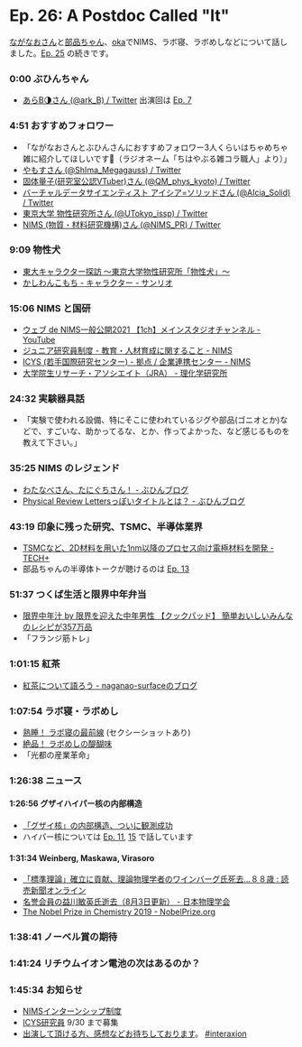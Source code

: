 # Ep. 26: A Postdoc Called "It"

[ながなおさん](https://twitter.com/naganao)と[部品ちゃん](https://twitter.com/tjmlab)、[oka](https://twitter.com/nowohyeah)でNIMS、ラボ寝、ラボめしなどについて話しました。[Ep. 25](https://interaxion-podcast.github.io/25) の続きです。

### 0:00 ぶひんちゃん

- [あらB🌗さん (@ark_B) / Twitter](https://twitter.com/ark_B) 出演回は [Ep. 7](https://interaxion-podcast.github.io/7)

### 4:51 おすすめフォロワー

- 「ながなおさんとぶひんさんにおすすめフォロワー3人くらいはちゃめちゃ雑に紹介してほしいです🙋（ラジオネーム「ちはやぶる雑コラ職人」より）」
- [やもすさん (@ShIma_Megagauss) / Twitter](https://twitter.com/ShIma_Megagauss)
- [固体量子(研究室公認VTuber)さん (@QM_phys_kyoto) / Twitter](https://twitter.com/QM_phys_kyoto)
- [バーチャルデータサイエンティスト アイシア=ソリッドさん (@AIcia_Solid) / Twitter](https://twitter.com/AIcia_Solid)
- [東京大学 物性研究所さん (@UTokyo_issp) / Twitter](https://twitter.com/UTokyo_issp)
- [NIMS (物質・材料研究機構)さん (@NIMS_PR) / Twitter](https://twitter.com/NIMS_PR)

### 9:09 物性犬

- [東大キャラクター探訪 〜東京大学物性研究所「物性犬」〜](https://www.todainavi.jp/feature/18073/)
- [かしわんこもち - キャラクター - サンリオ](https://www.sanrio.co.jp/character/kashiwankomochi/)

### 15:06 NIMS と国研

- [ウェブ de NIMS一般公開2021 【1ch】メインスタジオチャンネル - YouTube](https://youtu.be/NY2CiiTBiMI)
- [ジュニア研究員制度 - 教育・人材育成に関すること - NIMS](https://www.nims.go.jp/hr-development/junior-researcher.html)
- [ICYS (若手国際研究センター) - 拠点 / 企業連携センター - NIMS](https://www.nims.go.jp/hr-development/icys/)
- [大学院生リサーチ・アソシエイト（JRA） - 理化学研究所](https://www.riken.jp/careers/programs/jra/)

### 24:32 実験器具話

- 「実験で使われる設備、特にそこに使われているジグや部品(ゴニオとか)などで、すごいな、助かってるな、とか、作ってよかった、など感じるものを教えて下さい。」

### 35:25 NIMS のレジェンド

- [わたなべさん、たにぐちさん！ - ぶひんブログ](https://buhin-blog.blogspot.com/2019/04/blog-post.html)  
- [Physical Review Lettersっぽいタイトルとは？ - ぶひんブログ](https://buhin-blog.blogspot.com/2017/10/physical-review-letters.html)

### 43:19 印象に残った研究、TSMC、半導体業界

- [TSMCなど、2D材料を用いた1nm以降のプロセス向け電極材料を開発 - TECH+](https://news.mynavi.jp/article/20210526-1894635/)  
- 部品ちゃんの半導体トークが聴けるのは [Ep. 13](https://interaxion-podcast.github.io/13)

### 51:37 つくば生活と限界中年弁当

- [限界中年汁 by 限界を迎えた中年男性 【クックパッド】 簡単おいしいみんなのレシピが357万品](https://cookpad.com/recipe/4967546)
- 「フランジ筋トレ」

### 1:01:15 紅茶

- [紅茶について語ろう - naganao-surfaceのブログ](https://ameblo.jp/naganao-surface/entry-12645252957.html)

### 1:07:54 ラボ寝・ラボめし

- [熟睡！ ラボ寝の最前線](https://tsutatsuta.net/other/mpd/lab-ne.html) (セクシーショットあり)
- [絶品！ ラボめしの醍醐味](https://tsutatsuta.net/other/mpd/lab-meshi.html)
- 「光都の産業革命」

### 1:26:38 ニュース

#### 1:26:56 グザイハイパー核の内部構造

- [「グザイ核」の内部構造、ついに観測成功](https://j-parc.jp/c/press-release/2021/07/23000724.html)
- ハイパー核については [Ep. 11](https://interaxion-podcast.github.io/11), [15](https://interaxion-podcast.github.io/15) で話しています

#### 1:31:34 Weinberg, Maskawa, Virasoro

- [「標準理論」確立に貢献、理論物理学者のワインバーグ氏死去…８８歳 : 読売新聞オンライン](https://www.yomiuri.co.jp/science/20210725-OYT1T50194/)
- [名誉会員の益川敏英氏逝去（8月3日更新） - 日本物理学会](https://www.jps.or.jp/information/2021/07/post_117.php)
- [The Nobel Prize in Chemistry 2019 - NobelPrize.org](https://www.nobelprize.org/prizes/chemistry/2019/summary/)

### 1:38:41 ノーベル賞の期待

### 1:41:24 リチウムイオン電池の次はあるのか？

### 1:45:34 お知らせ

- [NIMSインターンシップ制度](https://www.nims.go.jp/hr-development/internship.html)
- [ICYS研究員](https://www.nims.go.jp/hr-development/icys/employment/lecian000015oks6.html) 9/30 まで募集
- [出演して頂ける方、感想などお待ちしております](https://interaxion-podcast.github.io/feedback/)。 [#interaxion](https://twitter.com/hashtag/interaxion)
